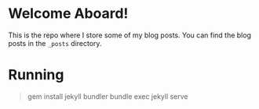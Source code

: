 # Welcome Aboard!

This is the repo where I store some of my blog posts. You can find the blog posts in the `_posts` directory.

# Running

> gem install jekyll bundler
> bundle exec jekyll serve

